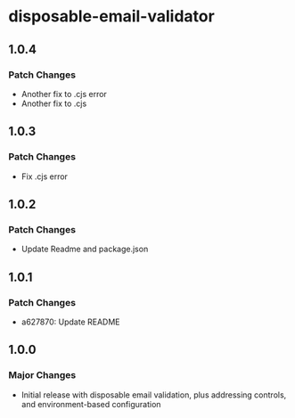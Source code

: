 # disposable-email-validator

## 1.0.4

### Patch Changes

- Another fix to .cjs error
- Another fix to .cjs

## 1.0.3

### Patch Changes

- Fix .cjs error

## 1.0.2

### Patch Changes

- Update Readme and package.json

## 1.0.1

### Patch Changes

- a627870: Update README

## 1.0.0

### Major Changes

- Initial release with disposable email validation, plus addressing controls, and environment-based configuration
